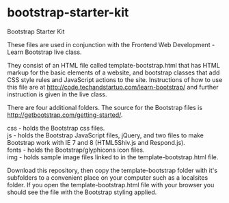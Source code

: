 bootstrap-starter-kit
=====================

Bootstrap Starter Kit

These files are used in conjunction with the Frontend Web Development - Learn Bootstrap live class.

They consist of an HTML file called template-bootstrap.html that has HTML markup for the basic elements of a website, and bootstrap classes that add CSS style rules and JavaScript actions to the site. 
Instructions of how to use this file are at http://code.techandstartup.com/learn-bootstrap/ and further instruction is
given in the live class.

There are four additional folders. The source for the Bootstrap files is http://getbootstrap.com/getting-started/.

css - holds the Bootstrap css files.<br>
js - holds the Bootstrap JavaScript files, jQuery, and two files to make Bootstrap work with IE 7 and 8 (HTML5Shiv.js and Respond.js).<br>
fonts - holds the Bootstrap/glyphicons icon files.<br>
img - holds sample image files linked to in the template-bootstrap.html file.

Download this repository, then copy the template-bootstrap folder with it's subfolders to a convenient place on your computer such as a localsites folder. If you open the template-bootstrap.html file with your browser you should see the file with the Bootstrap styling applied. 
